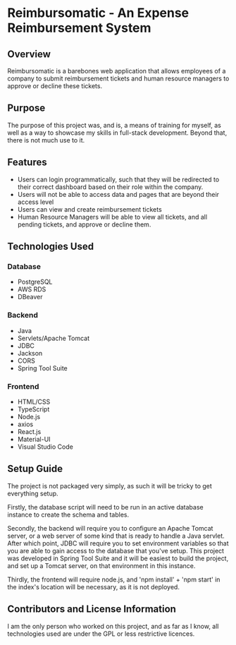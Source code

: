 # Reimbursomatic - An Expense Reimbursement System

## Overview
Reimbursomatic is a barebones web application that allows employees of a company to submit reimbursement tickets and human resource managers to approve or decline these tickets. 

## Purpose
The purpose of this project was, and is, a means of training for myself, as well as a way to showcase my skills in full-stack development. Beyond that, there is not much use to it.

## Features
- Users can login programmatically, such that they will be redirected to their correct dashboard based on their role within the company.
- Users will not be able to access data and pages that are beyond their access level
- Users can view and create reimbursement tickets
- Human Resource Managers will be able to view all tickets, and all pending tickets, and approve or decline them.

## Technologies Used
### Database
- PostgreSQL
- AWS RDS
- DBeaver

### Backend
- Java
- Servlets/Apache Tomcat
- JDBC
- Jackson
- CORS
- Spring Tool Suite

### Frontend
- HTML/CSS
- TypeScript
- Node.js
- axios
- React.js
- Material-UI
- Visual Studio Code

## Setup Guide
The project is not packaged very simply, as such it will be tricky to get everything setup.

Firstly, the database script will need to be run in an active database instance to create the schema and tables.

Secondly, the backend will require you to configure an Apache Tomcat server, or a web server of some kind that is ready to handle a Java servlet. After which point, JDBC will require you to set environment variables so that you are able to gain access to the database that you've setup. This project was developed in Spring Tool Suite and it will be easiest to build the project, and set up a Tomcat server, on that environment in this instance.

Thirdly, the frontend will require node.js, and 'npm install' + 'npm start' in the index's location will be necessary, as it is not deployed.

## Contributors and License Information
I am the only person who worked on this project, and as far as I know, all technologies used are under the GPL or less restrictive licences.
